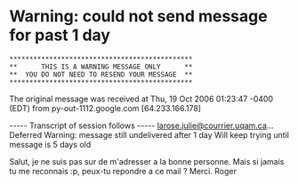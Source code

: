 # Warning: could not send message for past 1 day

    **********************************************
    **      THIS IS A WARNING MESSAGE ONLY      **
    **  YOU DO NOT NEED TO RESEND YOUR MESSAGE  **
    **********************************************

The original message was received at Thu, 19 Oct 2006 01:23:47 -0400 (EDT)
from py-out-1112.google.com [64.233.166.178]

   ----- Transcript of session follows -----
<larose.julie@courrier.uqam.ca>... Deferred
Warning: message still undelivered after 1 day
Will keep trying until message is 5 days old



Salut,
je ne suis pas sur de m'adresser a la bonne personne.
Mais si jamais tu me reconnais :p, peux-tu repondre a ce mail ?
Merci.
Roger
